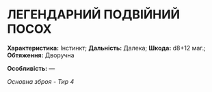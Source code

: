 ﻿# ЛЕГЕНДАРНИЙ ПОДВІЙНИЙ ПОСОХ

**Характеристика:** Інстинкт; **Дальність:** Далека; **Шкода:** d8+12 маг.; **Обтяження:** Дворучна

**Особливість:** —

*Основна зброя - Тир 4*